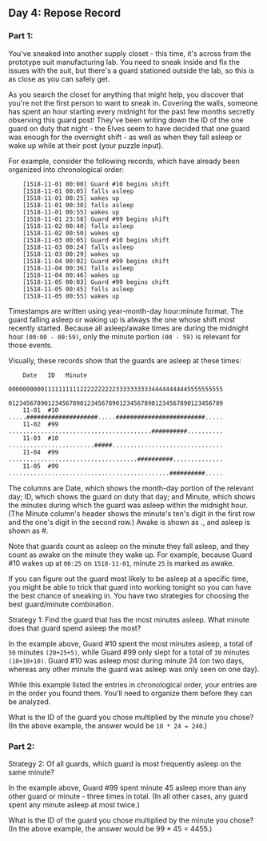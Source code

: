 ## Day 4: Repose Record

### Part 1: 

You've sneaked into another supply closet - this time, it's across from the prototype suit manufacturing lab. You need to sneak inside and fix the issues with the suit, but there's a guard stationed outside the lab, so this is as close as you can safely get.

As you search the closet for anything that might help, you discover that you're not the first person to want to sneak in. Covering the walls, someone has spent an hour starting every midnight for the past few months secretly observing this guard post! They've been writing down the ID of the one guard on duty that night - the Elves seem to have decided that one guard was enough for the overnight shift - as well as when they fall asleep or wake up while at their post (your puzzle input).

For example, consider the following records, which have already been organized into chronological order:

        [1518-11-01 00:00] Guard #10 begins shift
        [1518-11-01 00:05] falls asleep
        [1518-11-01 00:25] wakes up
        [1518-11-01 00:30] falls asleep
        [1518-11-01 00:55] wakes up
        [1518-11-01 23:58] Guard #99 begins shift
        [1518-11-02 00:40] falls asleep
        [1518-11-02 00:50] wakes up
        [1518-11-03 00:05] Guard #10 begins shift
        [1518-11-03 00:24] falls asleep
        [1518-11-03 00:29] wakes up
        [1518-11-04 00:02] Guard #99 begins shift
        [1518-11-04 00:36] falls asleep
        [1518-11-04 00:46] wakes up
        [1518-11-05 00:03] Guard #99 begins shift
        [1518-11-05 00:45] falls asleep
        [1518-11-05 00:55] wakes up

Timestamps are written using year-month-day hour:minute format. The guard falling asleep or waking up is always the one whose shift most recently started. Because all asleep/awake times are during the midnight hour `(00:00 - 00:59)`, only the minute portion `(00 - 59)` is relevant for those events.

Visually, these records show that the guards are asleep at these times:

        Date   ID   Minute
                    000000000011111111112222222222333333333344444444445555555555
                    012345678901234567890123456789012345678901234567890123456789
        11-01  #10  .....####################.....#########################.....
        11-02  #99  ........................................##########..........
        11-03  #10  ........................#####...............................
        11-04  #99  ....................................##########..............
        11-05  #99  .............................................##########.....

The columns are Date, which shows the month-day portion of the relevant day; ID, which shows the guard on duty that day; and Minute, which shows the minutes during which the guard was asleep within the midnight hour. (The Minute column's header shows the minute's ten's digit in the first row and the one's digit in the second row.) Awake is shown as ., and asleep is shown as #.

Note that guards count as asleep on the minute they fall asleep, and they count as awake on the minute they wake up. For example, because Guard #10 wakes up at `00:25` on `1518-11-01`, minute `25` is marked as awake.

If you can figure out the guard most likely to be asleep at a specific time, you might be able to trick that guard into working tonight so you can have the best chance of sneaking in. You have two strategies for choosing the best guard/minute combination.

Strategy 1: Find the guard that has the most minutes asleep. What minute does that guard spend asleep the most?

In the example above, Guard #10 spent the most minutes asleep, a total of `50` minutes `(20+25+5)`, while Guard #99 only slept for a total of `30` minutes `(10+10+10)`. Guard #10 was asleep most during minute 24 (on two days, whereas any other minute the guard was asleep was only seen on one day).

While this example listed the entries in chronological order, your entries are in the order you found them. You'll need to organize them before they can be analyzed.

What is the ID of the guard you chose multiplied by the minute you chose? (In the above example, the answer would be `10 * 24 = 240`.)


### Part 2:

Strategy 2: Of all guards, which guard is most frequently asleep on the same minute?

In the example above, Guard #99 spent minute 45 asleep more than any other guard or minute - three times in total. (In all other cases, any guard spent any minute asleep at most twice.)

What is the ID of the guard you chose multiplied by the minute you chose? (In the above example, the answer would be 99 * 45 = 4455.)
